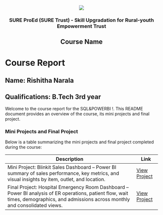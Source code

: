 <!-- PROJECT LOGO -->
<br />

<div align="center">
   <img src='https://user-images.githubusercontent.com/73131499/166115643-d3187f47-d38f-41b2-ae42-5ecbbc60de14.png' />

<h3 align="center">SURE ProEd (SURE Trust) - Skill Upgradation for Rural-youth Empowerment Trust</h3>
  <h2> Course Name </h2>
</div>

# Course Report

## Name: Rishitha Narala

## Qualifications: B.Tech 3rd year

Welcome to the course report for the SQL&POWERBI !. This README document provides an overview of the course, its mini projects and final project.

### Mini Projects and Final Project

Below is a table summarizing the mini projects and final project completed during the course:

| Description                                                                 | Link                                    |
|-----------------------------------------------------------------------------|-----------------------------------------|
| Mini Project: Blinkit Sales Dashboard – Power BI summary of sales performance, key metrics, and visual insights by item, outlet, and location. | [View Project](https://github.com/rishitha-narala/POWER-BI/blob/2a10ff8bb24fb4fe5c9d93fbeeaf348879588b75/power%20bi%20mini%20project.pbix) |
| Final Project: Hospital Emergency Room Dashboard – Power BI analysis of ER operations, patient flow, wait times, demographics, and admissions across monthly and consolidated views. | [View Project](https://github.com/rishitha-narala/POWER-BI/blob/2a10ff8bb24fb4fe5c9d93fbeeaf348879588b75/Power%20BI%20Major%20Project.pbix) |

